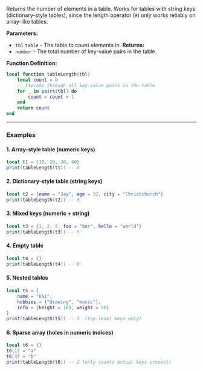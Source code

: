 Returns the number of elements in a table.
Works for tables with string keys (dictionary-style tables), since the length operator (`#`) only works reliably on
array-like tables.

**Parameters:**

* `tbl` `table` - The table to count elements in.
  **Returns:**
* `number` - The total number of key-value pairs in the table.

**Function Definition:**

```lua
local function tableLength(tbl)
    local count = 0
    -- Iterate through all key-value pairs in the table
    for _ in pairs(tbl) do
        count = count + 1
    end
    return count
end
```

---

### Examples

#### 1. Array-style table (numeric keys)

```lua
local t1 = {10, 20, 30, 40}
print(tableLength(t1)) -- 4
```

#### 2. Dictionary-style table (string keys)

```lua
local t2 = {name = "Jay", age = 32, city = "Christchurch"}
print(tableLength(t2)) -- 3
```

#### 3. Mixed keys (numeric + string)

```lua
local t3 = {1, 2, 3, foo = "bar", hello = "world"}
print(tableLength(t3)) -- 5
```

#### 4. Empty table

```lua
local t4 = {}
print(tableLength(t4)) -- 0
```

#### 5. Nested tables

```lua
local t5 = {
    name = "Kai",
    hobbies = {"drawing", "music"},
    info = {height = 165, weight = 50}
}
print(tableLength(t5)) -- 3  (top-level keys only)
```

#### 6. Sparse array (holes in numeric indices)

```lua
local t6 = {}
t6[1] = "a"
t6[3] = "b"
print(tableLength(t6)) -- 2 (only counts actual keys present)
```